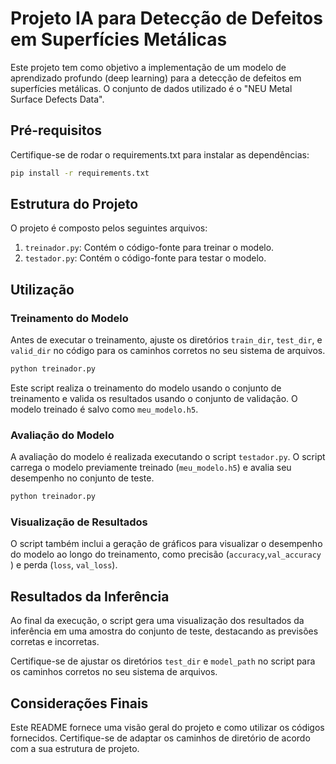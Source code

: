 # Projeto IA para Detecção de Defeitos em Superfícies Metálicas

Este projeto tem como objetivo a implementação de um modelo de aprendizado profundo (deep learning) para a detecção de defeitos em superfícies metálicas. O conjunto de dados utilizado é o "NEU Metal Surface Defects Data".

## Pré-requisitos

Certifique-se de rodar o requirements.txt para instalar as dependências:

```bash
pip install -r requirements.txt
```

## Estrutura do Projeto

O projeto é composto pelos seguintes arquivos:

1. `treinador.py`: Contém o código-fonte para treinar o modelo.
2. `testador.py`: Contém o código-fonte para testar o modelo.

## Utilização

### Treinamento do Modelo

Antes de executar o treinamento, ajuste os diretórios `train_dir`, `test_dir`, e `valid_dir` no código para os caminhos corretos no seu sistema de arquivos.

```bash
python treinador.py
```

Este script realiza o treinamento do modelo usando o conjunto de treinamento e valida os resultados usando o conjunto de validação. O modelo treinado é salvo como `meu_modelo.h5`.

### Avaliação do Modelo

A avaliação do modelo é realizada executando o script `testador.py`. O script carrega o modelo previamente treinado (`meu_modelo.h5`) e avalia seu desempenho no conjunto de teste.

```bash
python treinador.py
```

### Visualização de Resultados

O script também inclui a geração de gráficos para visualizar o desempenho do modelo ao longo do treinamento, como precisão (`accuracy`,`val_accuracy` )  e perda (`loss`, `val_loss`).

## Resultados da Inferência

Ao final da execução, o script gera uma visualização dos resultados da inferência em uma amostra do conjunto de teste, destacando as previsões corretas e incorretas.

Certifique-se de ajustar os diretórios `test_dir` e `model_path` no script para os caminhos corretos no seu sistema de arquivos.

## Considerações Finais

Este README fornece uma visão geral do projeto e como utilizar os códigos fornecidos. Certifique-se de adaptar os caminhos de diretório de acordo com a sua estrutura de projeto.
